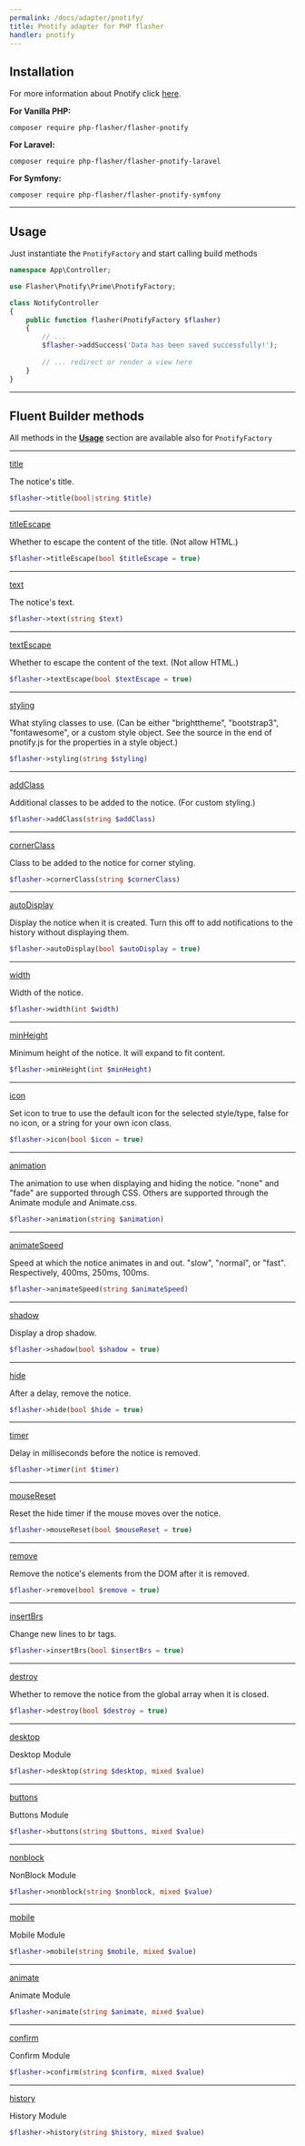 ```yaml
---
permalink: /docs/adapter/pnotify/
title: Pnotify adapter for PHP flasher
handler: pnotify
---
```


## <i class="fa-duotone fa-list-radio"></i> Installation

For more information about Pnotify click <a href="https://sciactive.com/pnotify/">here</a>.

**For Vanilla PHP:**
```shell
composer require php-flasher/flasher-pnotify
```

**For Laravel:**
```shell
composer require php-flasher/flasher-pnotify-laravel
```

**For Symfony:**
```shell
composer require php-flasher/flasher-pnotify-symfony
```

---

## <i class="fa-duotone fa-list-radio"></i> Usage

Just instantiate the `PnotifyFactory` and start calling build methods

```php
namespace App\Controller;

use Flasher\Pnotify\Prime\PnotifyFactory;

class NotifyController
{
    public function flasher(PnotifyFactory $flasher)
    {
        // ... 
        $flasher->addSuccess('Data has been saved successfully!');
        
        // ... redirect or render a view here
    }
}    
```

---

## <i class="fa-duotone fa-list-radio"></i> Fluent Builder methods

All methods in the **[Usage](/docs/usage/)** section are available also for `PnotifyFactory`

---

<p id="method-title"><a href="#method-title" class="anchor"><i class="fa-duotone fa-link"></i> title</a></p>

The notice's title.
```php 
$flasher->title(bool|string $title)
```

---

<p id="method-titleEscape"><a href="#method-titleEscape" class="anchor"><i class="fa-duotone fa-link"></i> titleEscape</a></p>

Whether to escape the content of the title. (Not allow HTML.)
```php
$flasher->titleEscape(bool $titleEscape = true)
```

---

<p id="method-text"><a href="#method-text" class="anchor"><i class="fa-duotone fa-link"></i> text</a></p>

The notice's text.
```php 
$flasher->text(string $text)
```

---

<p id="method-textEscape"><a href="#method-textEscape" class="anchor"><i class="fa-duotone fa-link"></i> textEscape</a></p>
 
Whether to escape the content of the text. (Not allow HTML.)
```php 
$flasher->textEscape(bool $textEscape = true)
```

---

<p id="method-styling"><a href="#method-styling" class="anchor"><i class="fa-duotone fa-link"></i> styling</a></p>

What styling classes to use. (Can be either "brighttheme", "bootstrap3", "fontawesome", or a custom style object.
See the source in the end of pnotify.js for the properties in a style object.)
```php 
$flasher->styling(string $styling)
```

---

<p id="method-addClass"><a href="#method-addClass" class="anchor"><i class="fa-duotone fa-link"></i> addClass</a></p>

Additional classes to be added to the notice. (For custom styling.)
```php 
$flasher->addClass(string $addClass)
```

---

<p id="method-cornerClass"><a href="#method-cornerClass" class="anchor"><i class="fa-duotone fa-link"></i> cornerClass</a></p>

Class to be added to the notice for corner styling.
```php 
$flasher->cornerClass(string $cornerClass)
```

---

<p id="method-autoDisplay"><a href="#method-autoDisplay" class="anchor"><i class="fa-duotone fa-link"></i> autoDisplay</a></p>

Display the notice when it is created. Turn this off to add notifications to the history without displaying them.
```php 
$flasher->autoDisplay(bool $autoDisplay = true)
```

---

<p id="method-width"><a href="#method-width" class="anchor"><i class="fa-duotone fa-link"></i> width</a></p>

Width of the notice.
```php 
$flasher->width(int $width)
```

---

<p id="method-minHeight"><a href="#method-minHeight" class="anchor"><i class="fa-duotone fa-link"></i> minHeight</a></p>

Minimum height of the notice. It will expand to fit content.
```php 
$flasher->minHeight(int $minHeight)
```

---

<p id="method-icon"><a href="#method-icon" class="anchor"><i class="fa-duotone fa-link"></i> icon</a></p>

Set icon to true to use the default icon for the selected style/type, false for no icon, or a string for your own
icon class.
```php 
$flasher->icon(bool $icon = true)
```

---

<p id="method-animation"><a href="#method-animation" class="anchor"><i class="fa-duotone fa-link"></i> animation</a></p>

The animation to use when displaying and hiding the notice. "none" and "fade" are supported through CSS. Others
are supported through the Animate module and Animate.css.
```php 
$flasher->animation(string $animation)
```

---

<p id="method-animateSpeed"><a href="#method-animateSpeed" class="anchor"><i class="fa-duotone fa-link"></i> animateSpeed</a></p>

Speed at which the notice animates in and out. "slow", "normal", or "fast". Respectively, 400ms, 250ms, 100ms.
```php 
$flasher->animateSpeed(string $animateSpeed)
```

---

<p id="method-shadow"><a href="#method-shadow" class="anchor"><i class="fa-duotone fa-link"></i> shadow</a></p>

Display a drop shadow.
```php 
$flasher->shadow(bool $shadow = true)
```

---

<p id="method-hide"><a href="#method-hide" class="anchor"><i class="fa-duotone fa-link"></i> hide</a></p>

After a delay, remove the notice.
```php 
$flasher->hide(bool $hide = true)
```

---

<p id="method-timer"><a href="#method-timer" class="anchor"><i class="fa-duotone fa-link"></i> timer</a></p>

Delay in milliseconds before the notice is removed.
```php 
$flasher->timer(int $timer)
```

---

<p id="method-mouseReset"><a href="#method-mouseReset" class="anchor"><i class="fa-duotone fa-link"></i> mouseReset</a></p>

Reset the hide timer if the mouse moves over the notice.
```php 
$flasher->mouseReset(bool $mouseReset = true)
```

---

<p id="method-remove"><a href="#method-remove" class="anchor"><i class="fa-duotone fa-link"></i> remove</a></p>

Remove the notice's elements from the DOM after it is removed.
```php 
$flasher->remove(bool $remove = true)
```

---

<p id="method-insertBrs"><a href="#method-insertBrs" class="anchor"><i class="fa-duotone fa-link"></i> insertBrs</a></p>

Change new lines to br tags.
```php 
$flasher->insertBrs(bool $insertBrs = true)
```

---

<p id="method-destroy"><a href="#method-destroy" class="anchor"><i class="fa-duotone fa-link"></i> destroy</a></p>

Whether to remove the notice from the global array when it is closed.
```php 
$flasher->destroy(bool $destroy = true)
```

---

<p id="method-desktop"><a href="#method-desktop" class="anchor"><i class="fa-duotone fa-link"></i> desktop</a></p>

Desktop Module
```php 
$flasher->desktop(string $desktop, mixed $value)
```

---

<p id="method-buttons"><a href="#method-buttons" class="anchor"><i class="fa-duotone fa-link"></i> buttons</a></p>

Buttons Module
```php 
$flasher->buttons(string $buttons, mixed $value)
```

---

<p id="method-nonblock"><a href="#method-nonblock" class="anchor"><i class="fa-duotone fa-link"></i> nonblock</a></p>

NonBlock Module
```php 
$flasher->nonblock(string $nonblock, mixed $value)
```

---

<p id="method-mobile"><a href="#method-mobile" class="anchor"><i class="fa-duotone fa-link"></i> mobile</a></p>

Mobile Module
```php 
$flasher->mobile(string $mobile, mixed $value)
```

---

<p id="method-animate"><a href="#method-animate" class="anchor"><i class="fa-duotone fa-link"></i> animate</a></p>

Animate Module
```php 
$flasher->animate(string $animate, mixed $value)
```

---

<p id="method-confirm"><a href="#method-confirm" class="anchor"><i class="fa-duotone fa-link"></i> confirm</a></p>

Confirm Module
```php 
$flasher->confirm(string $confirm, mixed $value)
```

---

<p id="method-history"><a href="#method-history" class="anchor"><i class="fa-duotone fa-link"></i> history</a></p>

History Module
```php
$flasher->history(string $history, mixed $value) 
```

